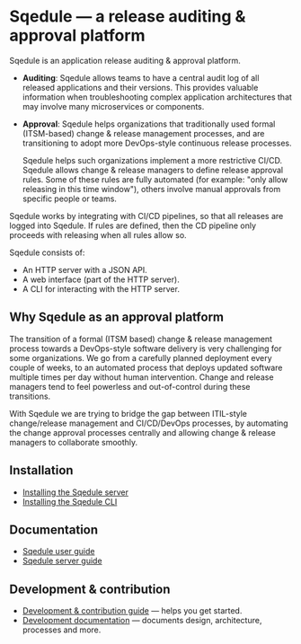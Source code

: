 # Sqedule — a release auditing & approval platform

Sqedule is an application release auditing & approval platform.

 - **Auditing**: Sqedule allows teams to have a central audit log of all released applications and their versions. This provides valuable information when troubleshooting complex application architectures that may involve many microservices or components.
 - **Approval**: Sqedule helps organizations that traditionally used formal (ITSM-based) change & release management processes, and are transitioning to adopt more DevOps-style continuous release processes.

   Sqedule helps such organizations implement a more restrictive CI/CD. Sqedule allows change & release managers to define release approval rules. Some of these rules are fully automated (for example: "only allow releasing in this time window"), others involve manual approvals from specific people or teams.

Sqedule works by integrating with CI/CD pipelines, so that all releases are logged into Sqedule. If rules are defined, then the CD pipeline only proceeds with releasing when all rules allow so.

Sqedule consists of:

 - An HTTP server with a JSON API.
 - A web interface (part of the HTTP server).
 - A CLI for interacting with the HTTP server.

## Why Sqedule as an approval platform

The transition of a formal (ITSM based) change & release management process towards a DevOps-style software delivery is very challenging for some organizations. We go from a carefully planned deployment every couple of weeks, to an automated process that deploys updated software multiple times per day without human intervention. Change and release managers tend to feel powerless and out-of-control during these transitions.

With Sqedule we are trying to bridge the gap between ITIL-style change/release management and CI/CD/DevOps processes, by automating the change approval processes centrally and allowing change & release managers to collaborate smoothly.

## Installation

 - [Installing the Sqedule server](https://fullstaq-labs.github.io/sqedule/server_guide/)
 - [Installing the Sqedule CLI](https://fullstaq-labs.github.io/sqedule/user_guide/cli/)

## Documentation

 - [Sqedule user guide](https://fullstaq-labs.github.io/sqedule/user_guide/)
 - [Sqedule server guide](https://fullstaq-labs.github.io/sqedule/server_guide/)

## Development & contribution

 * [Development & contribution guide](CONTRIBUTING.md) — helps you get started.
 * [Development documentation](devdocs/README.md) — documents design, architecture, processes and more.
